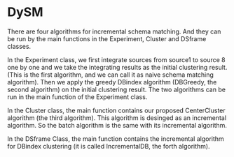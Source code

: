 # DySM

There are four algorithms for incremental schema matching. And they can be run by the main functions in the 
Experiment, Cluster and DSframe classes.

In the Experiment class, we first integrate sources from source1 to source 8 one by one and we take the integrating results as 
the initial clustering result. (This is the first algorithm, and we can call it as naive schema matching algorithm). Then we 
apply the greedy DBindex algorithm (DBGreedy, the second algorithm) on the initial clustering result. The two algorithms can be
run in the main function of the Experiment class.

In the Cluster class, the main function contains our proposed CenterCluster algorithm (the third algorithm). This algorithm is 
desinged as an incremental algorithm. So the batch algorithm is the same with its incremental algorithm.

In the DSframe Class, the main function contains the incremental algorithm for DBindex clustering (it is called IncrementalDB, 
the forth algorithm).


